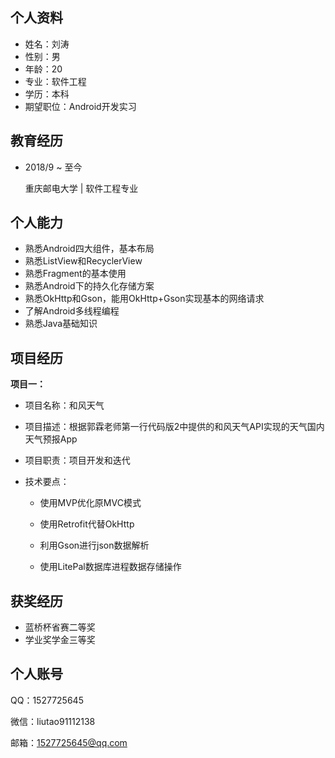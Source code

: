 ## 个人资料

- 姓名：刘涛
- 性别：男
- 年龄：20
- 专业：软件工程
- 学历：本科
- 期望职位：Android开发实习

## 教育经历

- 2018/9 ~ 至今

  重庆邮电大学 | 软件工程专业
  
  

## 个人能力

- 熟悉Android四大组件，基本布局
- 熟悉ListView和RecyclerView
- 熟悉Fragment的基本使用
- 熟悉Android下的持久化存储方案
- 熟悉OkHttp和Gson，能用OkHttp+Gson实现基本的网络请求
- 了解Android多线程编程
- 熟悉Java基础知识



## 项目经历

**项目一：**

- 项目名称：和风天气

- 项目描述：根据郭霖老师第一行代码版2中提供的和风天气API实现的天气国内天气预报App

- 项目职责：项目开发和迭代

- 技术要点：

  - 使用MVP优化原MVC模式

  - 使用Retrofit代替OkHttp

  - 利用Gson进行json数据解析

  - 使用LitePal数据库进程数据存储操作

    

## 获奖经历

- 蓝桥杯省赛二等奖
- 学业奖学金三等奖



## 个人账号

QQ：1527725645

微信：liutao91112138

邮箱：1527725645@qq.com
